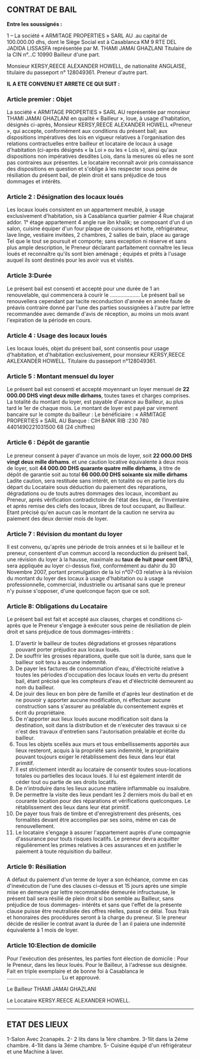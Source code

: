 ## CONTRAT DE BAIL

**Entre les soussignés :**

1 – La société « ARMITAGE PROPERTIES » SARL AU .au capital de 100.000.00 dhs, dont le Siège Social est à Casablanca KM 9 RTE DEL JADIDA LISSASFA représentée par M. THAMI JAMAI GHAZLANI Titulaire de la CIN n°...C 10990
Bailleur d'une part.

Monsieur KERSY,REECE ALEXANDER HOWELL, de nationalité ANGLAISE, titulaire du passeport n° 128049361.
Preneur d'autre part.

**IL A ETE CONVENU ET ARRETE CE QUI SUIT :**

### Article premier : Objet

La société « ARMITAGE PROPERTIES » SARL AU représentée par monsieur THAMI JAMAI GHAZLANI en qualité « Bailleur », loue, à usage d'habitation, désignés ci-après,
Monsieur KERSY,REECE ALEXANDER HOWELL «Preneur », qui accepte, conformément aux conditions du présent bail; aux dispositions impératives des lois en vigueur relatives à l'organisation des relations contractuelles entre bailleur et locataire de locaux à usage d'habitation (ci-après désignés « la Loi » ou les « Lois »), ainsi qu'aux dispositions non impératives desdites Lois, dans la mesures où elles ne sont pas contraires aux présentes.
Le locataire reconnaît avoir pris connaissance des dispositions en question et s'oblige à les respecter sous peine de résiliation du présent bail, de plein droit et sans préjudice de tous dommages et intérêts.

### Article 2 : Désignation des locaux loués

Les locaux loués consistent en un appartement meublé, à usage exclusivement d'habitation, sis à Casablanca quartier palmier 4 Rue chajarat addor. 1° étage appartement 4 angle rue ibn khalik; se composant d'un d un salon, cuisine équiper d'un four plaque de cuissons et hotte, réfrigérateur, lave linge, vestiaire invitées, 2 chambres, 2 salles de bain, place au garage
Tel que le tout se poursuit et comporte; sans exception ni réserve et sans plus ample description, le Preneur déclarant parfaitement connaître les lieux loués et reconnaître qu'ils sont bien aménagé ; équipés et prêts à l'usage auquel ils sont destinés pour les avoir vus et visités.

### Article 3:Durée

Le présent bail est consenti et accepté pour une durée de 1 an renouvelable, qui commencera à courir le ....................
Le présent bail se renouvellera cependant par tacite reconduction d'année en année faute de préavis contraire donné par l'une des parties soussignées à l'autre par lettre recommandée avec demande d'avis de réception, au moins un mois avant l'expiration de la période en cours.

### Article 4 : Usage des locaux loués

Les locaux loués, objet du présent bail, sont consentis pour usage d'habitation, et d'habitation exclusivement, pour monsieur KERSY,REECE AKLEXANDER HOWELL. Titulaire du passeport n°128049361.

### Article 5 : Montant mensuel du loyer

Le présent bail est consenti et accepté moyennant un loyer mensuel de **22 000.00 DHS vingt deux mille dirhams**, toutes taxes et charges comprises.
La totalité du montant du loyer, est payable d'avance au Bailleur, au plus tard le 1er de chaque mois.
Le montant de loyer est payé par virement bancaire sur le compte du bailleur :
Le bénéficiaire : « ARMITAGE PROPERTIES » SARL AU
Banque : CIH BANK
RIB :230 780 4401490221031500 68 (24 chiffres)

### Article 6 : Dépôt de garantie

Le preneur consent à payer d'avance un mois de loyer, soit **22 000.00 DHS vingt deux mille dirhams**. et une caution locative équivalente à deux mois de loyer, soit **44 000.00 DHS quarante quatre mille dirhams**, à titre de dépôt de garantie soit au total **66 000.00 DHS soixante six mille dirhams** Ladite caution, sera restituée sans intérêt, en totalité ou en partie lors du départ du Locataire sous déduction du paiement des réparations, dégradations ou de touts autres dommages des locaux, incombant au Preneur, après vérification contradictoire de l'état des lieux, de l'inventaire et après remise des clefs des locaux, libres de tout occupant, au Bailleur.
Etant précisé qu'en aucun cas le montant de la caution ne servira au paiement des deux dernier mois de loyer.

### Article 7 : Révision du montant du loyer

Il est convenu, qu'après une période de trois années et si le bailleur et le preneur, consentent d'un commun accord la reconduction du présent bail, une révision du loyer à la hausse, maximale au **taux de huit pour cent (8%)**, sera appliquée au loyer ci-dessus fixé, conformément au dahir du 30 Novembre 2007, portant promulgation de la loi n°07-03 relative à la révision du montant du loyer des locaux à usage d'habitation ou à usage professionnelle, commercial, industrielle ou artisanal sans que le preneur n'y puisse s'opposer, d'une quelconque façon que ce soit.

### Article 8: Obligations du Locataire

Le présent bail est fait et accepté aux clauses, charges et conditions ci-après que le Preneur s'engage à exécuter sous peine de résiliation de plein droit et sans préjudice de tous dommages-intérêts :
1. D'avertir le bailleur de toutes dégradations et grosses réparations pouvant porter préjudice aux locaux loués.
2. De souffrir les grosses réparations, quelle que soit la durée, sans que le bailleur soit tenu à aucune indemnité.
3. De payer les factures de consommation d'eau, d'électricité relative à toutes les périodes d'occupation des locaux loués en vertu du présent bail, étant précisé que les compteurs d'eau et d'électricité demeurent au nom du bailleur.
4. De jouir des lieux en bon père de famille et d'après leur destination et de ne pouvoir y apporter aucune modification, ni effectuer aucune construction sans s'assurer au préalable du consentement exprès et écrit du propriétaire.
5. De n'apporter aux lieux loués aucune modification soit dans la destination, soit dans la distribution et de n'exécuter des travaux si ce n'est des travaux d'entretien sans l'autorisation préalable et écrite du bailleur.
6. Tous les objets scellés aux murs et tous embellissements apportés aux lieux resteront, acquis à la propriété sans indemnité, le propriétaire pouvant toujours exiger le rétablissement des lieux dans leur état primitif.
7. Il est strictement interdit au locataire de consentir toutes sous-locations totales ou partielles des locaux loués. Il lui est également interdit de céder tout ou partie de ses droits locatifs.
8. De n'introduire dans les lieux aucune matière inflammable ou insalubre.
9. De permettre la visite des lieux pendant les 2 derniers mois du bail et en courante location pour des réparations et vérifications quelconques. Le rétablissement des lieux dans leur état primitif.
10. De payer tous frais de timbre et d'enregistrement des présents, ces formalités devant être accomplies par ses soins, même en cas de renouvellement.
11. Le locataire s'engage à assurer l'appartement auprès d'une compagnie d'assurance pour touts risques locatifs. Le preneur devra acquitter régulièrement les primes relatives à ces assurances et en justifier le paiement à toute réquisition du bailleur.

### Article 9: Résiliation

A défaut du paiement d'un terme de loyer a son échéance, comme en cas d'inexécution de l'une des clauses ci-dessus et 15 jours après une simple mise en demeure par lettre recommandée demeurée infructueuse, le présent bail sera résilié de plein droit si bon semble au Bailleur, sans préjudice de tous dommages- intérêts et sans que l'effet de la présente clause puisse être neutralisée des offres réelles, passé ce délai.
Tous frais et honoraires des procédures seront à la charge du preneur.
Si le preneur décide de résilier le contrat avant la durée de 1 an il paiera une indemnité équivalente à 1 mois de loyer.

### Article 10:Election de domicile

Pour l'exécution des présentes, les parties font élection de domicile :
Pour le Preneur, dans les lieux loués.
Pour le Bailleur, à l'adresse sus désignée.
Fait en triple exemplaire et de bonne foi à Casablanca le ....................................
Lu et approuvé.

Le Bailleur
THAMI JAMAI GHAZLANI

Le Locataire
KERSY.REECE ALEXANDER HOWELL.

---

## ETAT DES LIEUX

1-Salon Avec 2canapés.
2- 2 lits dans la 1ére chambre.
3-1lit dans la 2éme chambre.
4-1lit dans la 3éme chambre.
5- Cuisine équipé d'un réfrigérateur et une Machine à laver.